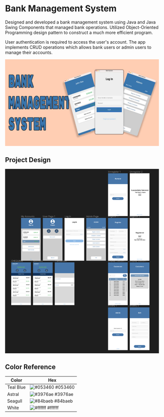 
# Bank Management System

Designed and developed a bank management system using Java and Java Swing Components that managed bank operations. Utilized Object-Oriented Programming design pattern to construct a much more efficient program.

User authentication is required to access the user's account. The app implements CRUD operations which allows bank users or admin users to manage their accounts.


![Logo](https://raw.githubusercontent.com/PrinceAFelix/Bank-Management-System/master/images/demo.jpg)


## Project Design

![design](https://raw.githubusercontent.com/PrinceAFelix/Bank-Management-System/master/images/projectdesign.png)

## Color Reference

| Color             | Hex                                                                |
| ----------------- | ------------------------------------------------------------------ |
| Teal Blue | ![#053460](https://via.placeholder.com/10/053460?text=+) #053460 |
| Astral | ![#3976ae](https://via.placeholder.com/10/3976ae?text=+) #3976ae |
| Seagull | ![#84baeb](https://via.placeholder.com/10/84baeb?text=+) #84baeb |
| White | ![#ffffff](https://via.placeholder.com/10/ffffff?text=+) #ffffff |

